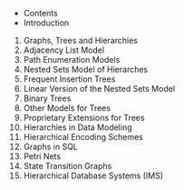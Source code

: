 - Contents
- Introduction
01. Graphs, Trees and Hierarchies
02. Adjacency List Model
03. Path Enumeration Models
04. Nested Sets Model of Hierarches
05. Frequent Insertion Trees
06. Linear Version of the Nested Sets Model
07. Binary Trees
08. Other Models for Trees
09. Proprietary Extensions for Trees
10. Hierarchies in Data Modeling
11. Hierarchical Encoding Schemes
12. Graphs in SQL
13. Petri Nets
14. State Transition Graphs
15. Hierarchical Database Systems (IMS)
